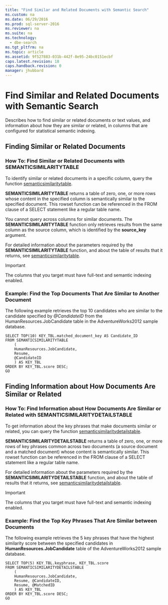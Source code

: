 ```yaml
---
title: "Find Similar and Related Documents with Semantic Search"
ms.custom: na
ms.date: 06/29/2016
ms.prod: sql-server-2016
ms.reviewer: na
ms.suite: na
ms.technology: 
  - dbe-search
ms.tgt_pltfrm: na
ms.topic: article
ms.assetid: 9f527883-031b-442f-8e95-24bc0151ecbf
caps.latest.revision: 18
caps.handback.revision: 0
manager: jhubbard
---
```

# Find Similar and Related Documents with Semantic Search
Describes how to find similar or related documents or text values, and information about how they are similar or related, in columns that are configured for statistical semantic indexing.  
  
##  <a name="BasicsQuerySimilar"></a> Finding Similar or Related Documents  
  
###  <a name="HowToQuerySimilar"></a> How To: Find Similar or Related Documents with SEMANTICSIMILARITYTABLE  
 To identify similar or related documents in a specific column, query the function [semanticsimilaritytable](assetId:///b49d40ab-7552-438b-ad67-6237dcccb75b).  
  
 **SEMANTICSIMILARITYTABLE** returns a table of zero, one, or more rows whose content in the specified column is semantically similar to the specified document. This rowset function can be referenced in the FROM clause of a SELECT statement like a regular table name.  
  
 You cannot query across columns for similar documents. The **SEMANTICSIMILARITYTABLE** function only retrieves results from the same column as the source column, which is identified by the **source_key** argument.  
  
 For detailed information about the parameters required by the **SEMANTICSIMILARITYTABLE** function, and about the table of results that it returns, see [semanticsimilaritytable](assetId:///b49d40ab-7552-438b-ad67-6237dcccb75b).  
  
> [!IMPORTANT]  
>  The columns that you target must have full-text and semantic indexing enabled.  
  
###  <a name="HowToIdentifySimilar"></a> Example: Find the Top Documents That Are Similar to Another Document  
 The following example retrieves the top 10 candidates who are similar to the candidate specified by *@CandidateID* from the HumanResources.JobCandidate table in the AdventureWorks2012 sample database.  
  
```scr  
SELECT TOP(10) KEY_TBL.matched_document_key AS Candidate_ID  
FROM SEMANTICSIMILARITYTABLE  
    (  
    HumanResources.JobCandidate,  
    Resume,  
    @CandidateID  
    ) AS KEY_TBL  
ORDER BY KEY_TBL.score DESC;  
GO  
```  
  
##  <a name="BasicsQuerySimilarity"></a> Finding Information about How Documents Are Similar or Related  
  
###  <a name="HowToQuerySimilarity"></a> How To: Find Information about How Documents Are Similar or Related with SEMANTICSIMILARITYDETAILSTABLE  
 To get information about the key phrases that make documents similar or related, you can query the function [semanticsimilaritydetailstable](assetId:///038d751a-fca5-4b4c-9129-cba741a4e173).  
  
 **SEMANTICSIMILARITYDETAILSTABLE** returns a table of zero, one, or more rows of key phrases common across two documents (a source document and a matched document) whose content is semantically similar. This rowset function can be referenced in the FROM clause of a SELECT statement like a regular table name.  
  
 For detailed information about the parameters required by the **SEMANTICSIMILARITYDETAILSTABLE** function, and about the table of results that it returns, see [semanticsimilaritydetailstable](assetId:///038d751a-fca5-4b4c-9129-cba741a4e173).  
  
> [!IMPORTANT]  
>  The columns that you target must have full-text and semantic indexing enabled.  
  
###  <a name="HowToSimilarPhrases"></a> Example: Find the Top Key Phrases That Are Similar between Documents  
 The following example retrieves the 5 key phrases that have the highest similarity score between the specified candidates in **HumanResources.JobCandidate** table of the AdventureWorks2012 sample database.  
  
```tsql  
SELECT TOP(5) KEY_TBL.keyphrase, KEY_TBL.score  
FROM SEMANTICSIMILARITYDETAILSTABLE  
    (  
    HumanResources.JobCandidate,  
    Resume, @CandidateID,  
    Resume, @MatchedID  
    ) AS KEY_TBL  
ORDER BY KEY_TBL.score DESC;  
GO  
```